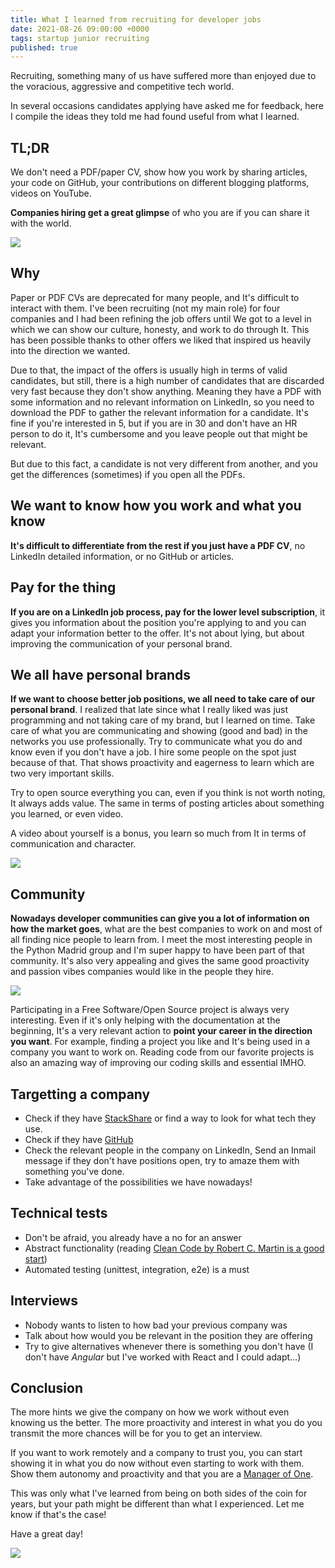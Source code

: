 ```yaml
---
title: What I learned from recruiting for developer jobs
date: 2021-08-26 09:00:00 +0000
tags: startup junior recruiting
published: true
---
```


Recruiting, something many of us have suffered more than enjoyed due to the voracious, aggressive and competitive
tech world.

In several occasions candidates applying have asked me for feedback, here I compile the ideas they told me
had found useful from what I learned.

## TL;DR

We don't need a PDF/paper CV, show how you work by sharing articles, your
code on GitHub, your contributions on different blogging platforms, videos on YouTube.

**Companies hiring get a great glimpse** of who you are if you can share it with the world.

![](https://media.giphy.com/media/26n6WywJyh39n1pBu/giphy.gif)

## Why

Paper or PDF CVs are deprecated for many people, and It's difficult to interact with them. I've been recruiting (not my main role)
for four companies and I had been refining the job offers until We got to a level in which we can show our culture, honesty, and work
to do through It. This has been possible thanks to other offers we liked that inspired us heavily into the direction we wanted.

Due to that, the impact of the offers is usually high in terms of valid candidates, but still, there is a high number of candidates
that are discarded very fast because they don't show anything. Meaning they have a PDF with some information and
no relevant information on LinkedIn, so you need to download the PDF to gather the relevant information for a candidate. It's fine if
you're interested in 5, but if you are in 30 and don't have an HR person to do it, It's cumbersome and you leave people out that might be relevant.

But due to this fact, a candidate is not very different from another, and you get the differences (sometimes) if you open all the PDFs.

## We want to know how you work and what you know

**It's difficult to differentiate from the rest if you just have a PDF CV**, no LinkedIn detailed information, or no GitHub or articles.

## Pay for the thing

**If you are on a LinkedIn job process, pay for the lower level subscription**, it gives you information about the position you're applying to and you can
adapt your information better to the offer. It's not about lying, but about improving the communication of your personal brand.

## We all have personal brands

**If we want to choose better job positions, we all need to take care of our personal brand**. I realized that late since what I really liked was just programming and not taking care of my brand, but I
learned on time. Take care of what you are communicating and showing (good and bad) in the networks you use professionally. Try to communicate what you do and know even if
you don't have a job. I hire some people on the spot just because of that. That shows proactivity and eagerness to learn which are two very important skills.

Try to open source everything you can, even if you think is not worth noting, It always adds value. The same in terms of posting articles about something you learned, or even video.

A video about yourself is a bonus, you learn so much from It in terms of communication and character.

![](https://media.giphy.com/media/hsgN8oRJ7kjXf6JRih/giphy.gif)

## Community

**Nowadays developer communities can give you a lot of information on how the market goes**, what are the best companies to work on and most of all finding nice people to learn from. I meet the most interesting
people in the Python Madrid group and I'm super happy to have been part of that community. It's also very appealing and gives the same good proactivity and passion vibes companies would like in the people
they hire.

![](https://media.giphy.com/media/zPOErRpLtHWbm/giphy.gif)

Participating in a Free Software/Open Source project is always very interesting. Even if it's only helping with the documentation at the beginning, It's a very relevant action to
**point your career in the direction you want**. For example, finding a project you like and It's being used in a company you want to work on. Reading code from our favorite projects
is also an amazing way of improving our coding skills and essential IMHO.

## Targetting a company

- Check if they have [StackShare](https://stackshare.com) or find a way to look for what tech they use.
- Check if they have [GitHub](https://github.com)
- Check the relevant people in the company on LinkedIn, Send an Inmail message if they don't have positions open, try to amaze them with something you've done.
- Take advantage of the possibilities we have nowadays!

## Technical tests

- Don't be afraid, you already have a no for an answer
- Abstract functionality (reading [Clean Code by Robert C. Martin is a good start](https://www.oreilly.com/library/view/clean-code-a/9780136083238/))
- Automated testing (unittest, integration, e2e) is a must

## Interviews

- Nobody wants to listen to how bad your previous company was
- Talk about how would you be relevant in the position they are offering
- Try to give alternatives whenever there is something you don't have (I don't have *Angular* but I've worked with React and I could adapt...)

## Conclusion

The more hints we give the company on how we work without even knowing us the better. The more proactivity and interest in what you do you transmit
the more chances will be for you to get an interview.

If you want to work remotely and a company to trust you, you can start showing it in what you do now without even starting to work with them. Show them autonomy and proactivity and
that you are a [Manager of One](https://signalvnoise.com/posts/1430-hire-managers-of-one).

This was only what I've learned from being on both sides of the coin for years, but your path might be different than what I experienced. Let me know if that's the case!

Have a great day!

![](https://media.giphy.com/media/jpoDZOyEg38F4cFFMi/giphy.gif)
